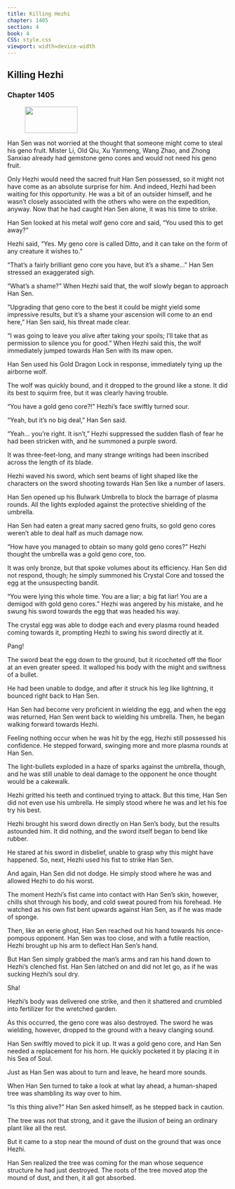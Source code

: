 ```yaml
---
title: Killing Hezhi
chapter: 1405
section: 4
book: 4
CSS: style.css
viewport: width=device-width
---
```


## Killing Hezhi

### Chapter 1405

<figure>
	<img src="../Images/gem.gif" alt="" id="gem" width="120" height="60" />
</figure>

Han Sen was not worried at the thought that someone might come to steal his geno fruit. Mister Li, Old Qiu, Xu Yanmeng, Wang Zhao, and Zhong Sanxiao already had gemstone geno cores and would not need his geno fruit.

Only Hezhi would need the sacred fruit Han Sen possessed, so it might not have come as an absolute surprise for him. And indeed, Hezhi had been waiting for this opportunity. He was a bit of an outsider himself, and he wasn’t closely associated with the others who were on the expedition, anyway. Now that he had caught Han Sen alone, it was his time to strike.

Han Sen looked at his metal wolf geno core and said, “You used this to get away?”

Hezhi said, “Yes. My geno core is called Ditto, and it can take on the form of any creature it wishes to.”

“That’s a fairly brilliant geno core you have, but it’s a shame…” Han Sen stressed an exaggerated sigh.

“What’s a shame?” When Hezhi said that, the wolf slowly began to approach Han Sen.

“Upgrading that geno core to the best it could be might yield some impressive results, but it’s a shame your ascension will come to an end here,” Han Sen said, his threat made clear.

“I was going to leave you alive after taking your spoils; I’ll take that as permission to silence you for good.” When Hezhi said this, the wolf immediately jumped towards Han Sen with its maw open.

Han Sen used his Gold Dragon Lock in response, immediately tying up the airborne wolf.

The wolf was quickly bound, and it dropped to the ground like a stone. It did its best to squirm free, but it was clearly having trouble.

“You have a gold geno core?!” Hezhi’s face swiftly turned sour.

“Yeah, but it’s no big deal,” Han Sen said.

“Yeah… you’re right. It isn’t,” Hezhi suppressed the sudden flash of fear he had been stricken with, and he summoned a purple sword.

It was three-feet-long, and many strange writings had been inscribed across the length of its blade.

Hezhi waved his sword, which sent beams of light shaped like the characters on the sword shooting towards Han Sen like a number of lasers.

Han Sen opened up his Bulwark Umbrella to block the barrage of plasma rounds. All the lights exploded against the protective shielding of the umbrella.

Han Sen had eaten a great many sacred geno fruits, so gold geno cores weren’t able to deal half as much damage now.

“How have you managed to obtain so many gold geno cores?” Hezhi thought the umbrella was a gold geno core, too.

It was only bronze, but that spoke volumes about its efficiency. Han Sen did not respond, though; he simply summoned his Crystal Core and tossed the egg at the unsuspecting bandit.

“You were lying this whole time. You are a liar; a big fat liar! You are a demigod with gold geno cores.” Hezhi was angered by his mistake, and he swung his sword towards the egg that was headed his way.

The crystal egg was able to dodge each and every plasma round headed coming towards it, prompting Hezhi to swing his sword directly at it.

Pang!

The sword beat the egg down to the ground, but it ricocheted off the floor at an even greater speed. It walloped his body with the might and swiftness of a bullet.

He had been unable to dodge, and after it struck his leg like lightning, it bounced right back to Han Sen.

Han Sen had become very proficient in wielding the egg, and when the egg was returned, Han Sen went back to wielding his umbrella. Then, he began walking forward towards Hezhi.

Feeling nothing occur when he was hit by the egg, Hezhi still possessed his confidence. He stepped forward, swinging more and more plasma rounds at Han Sen.

The light-bullets exploded in a haze of sparks against the umbrella, though, and he was still unable to deal damage to the opponent he once thought would be a cakewalk.

Hezhi gritted his teeth and continued trying to attack. But this time, Han Sen did not even use his umbrella. He simply stood where he was and let his foe try his best.

Hezhi brought his sword down directly on Han Sen’s body, but the results astounded him. It did nothing, and the sword itself began to bend like rubber.

He stared at his sword in disbelief, unable to grasp why this might have happened. So, next, Hezhi used his fist to strike Han Sen.

And again, Han Sen did not dodge. He simply stood where he was and allowed Hezhi to do his worst.

The moment Hezhi’s fist came into contact with Han Sen’s skin, however, chills shot through his body, and cold sweat poured from his forehead. He watched as his own fist bent upwards against Han Sen, as if he was made of sponge.

Then, like an eerie ghost, Han Sen reached out his hand towards his once-pompous opponent. Han Sen was too close, and with a futile reaction, Hezhi brought up his arm to deflect Han Sen’s hand.

But Han Sen simply grabbed the man’s arms and ran his hand down to Hezhi’s clenched fist. Han Sen latched on and did not let go, as if he was sucking Hezhi’s soul dry.

Sha!

Hezhi’s body was delivered one strike, and then it shattered and crumbled into fertilizer for the wretched garden.

As this occurred, the geno core was also destroyed. The sword he was wielding, however, dropped to the ground with a heavy clanging sound.

Han Sen swiftly moved to pick it up. It was a gold geno core, and Han Sen needed a replacement for his horn. He quickly pocketed it by placing it in his Sea of Soul.

Just as Han Sen was about to turn and leave, he heard more sounds.

When Han Sen turned to take a look at what lay ahead, a human-shaped tree was shambling its way over to him.

“Is this thing alive?” Han Sen asked himself, as he stepped back in caution.

The tree was not that strong, and it gave the illusion of being an ordinary plant like all the rest.

But it came to a stop near the mound of dust on the ground that was once Hezhi.

Han Sen realized the tree was coming for the man whose sequence structure he had just destroyed. The roots of the tree moved atop the mound of dust, and then, it all got absorbed.